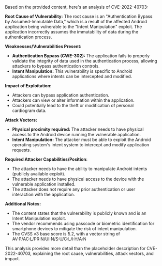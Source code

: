 Based on the provided content, here's an analysis of CVE-2022-40703:

**Root Cause of Vulnerability:**
The root cause is an "Authentication Bypass by Assumed-Immutable Data," which is a result of the affected Android application being vulnerable to the "Intent Manipulation" exploit. The application incorrectly assumes the immutability of data during the authentication process.

**Weaknesses/Vulnerabilities Present:**
-  **Authentication Bypass (CWE-302):** The application fails to properly validate the integrity of data used in the authentication process, allowing attackers to bypass authentication controls.
-  **Intent Manipulation:** This vulnerability is specific to Android applications where intents can be intercepted and modified.

**Impact of Exploitation:**
- Attackers can bypass application authentication.
- Attackers can view or alter information within the application.
- Could potentially lead to the theft or modification of personal cardiogram data.

**Attack Vectors:**
- **Physical proximity required:** The attacker needs to have physical access to the Android device running the vulnerable application.
- **Intent Manipulation:** The attacker must be able to exploit the Android operating system's intent system to intercept and modify application requests.

**Required Attacker Capabilities/Position:**
- The attacker needs to have the ability to manipulate Android intents (publicly available exploit).
- The attacker needs to have physical access to the device with the vulnerable application installed.
- The attacker does not require any prior authentication or user interaction with the application.

**Additional Notes:**
- The content states that the vulnerability is publicly known and is an Intent Manipulation exploit.
- The vendor recommends using passcode or biometric identification for smartphone devices to mitigate the risk of intent manipulation.
- The CVSS v3 base score is 5.2, with a vector string of AV:P/AC:L/PR:N/UI:N/S:U/C:L/I:H/A:N

This analysis provides more detail than the placeholder description for CVE-2022-40703, explaining the root cause, vulnerabilities, attack vectors, and impact.